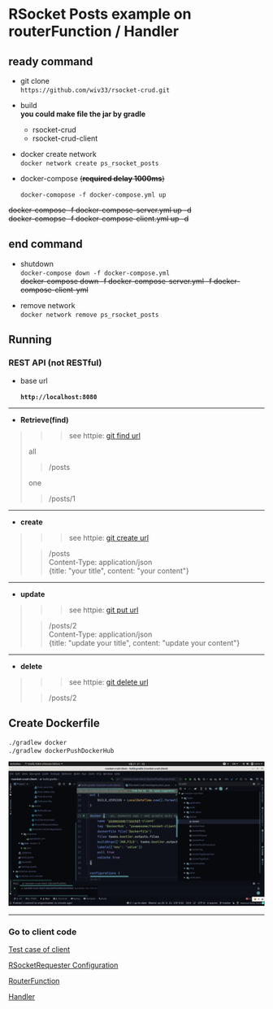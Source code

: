 # RSocket Posts example on routerFunction / Handler

## ready command

- git clone  
`https://github.com/wiv33/rsocket-crud.git`

- build  
  **you could make file the jar by gradle**
  - rsocket-crud
  - rsocket-crud-client

- docker create network  
`docker network create ps_rsocket_posts`

- docker-compose  ~~(__required delay 1000ms__)~~

    `docker-comopose -f docker-compose.yml up`    
    
~~docker-compose -f docker-compose-server.yml up -d~~      
~~docker-comopse -f docker-compose-client.yml up -d~~  

## end command

- shutdown  
`docker-compose down -f docker-compose.yml`  
~~docker-compose down -f docker-compose-server.yml -f docker-compose-client-yml~~

- remove network    
`docker network remove ps_rsocket_posts`


## Running

### REST API (not RESTful)

- base url  

    **`http://localhost:8080`**

---

- **Retrieve(find)**
> > > see httpie: [git find url](https://github.com/wiv33/rsocket-crud/blob/master/rsocket-crud-client/src/main/java/org/psawesome/rsocketcrudclient/http/handler/Posts-find.http)  
>
> all  
> > /posts  
>  
> one  
> > /posts/1
---

- **create**
> > > see httpie: [git create url](https://github.com/wiv33/rsocket-crud/blob/master/rsocket-crud-client/src/main/java/org/psawesome/rsocketcrudclient/http/handler/Posts.save.http)
>
> > /posts  
> > Content-Type: application/json  
> > {title: "your title", content: "your content"}
>

---

- **update**
> > > see httpie: [git put url](https://github.com/wiv33/rsocket-crud/blob/master/rsocket-crud-client/src/main/java/org/psawesome/rsocketcrudclient/http/handler/Posts-put.http)
>
> > /posts/2  
> > Content-Type: application/json  
> > {title: "update your title", content: "update your content"}  
>
---
- **delete**
> > > see httpie: [git delete url](https://github.com/wiv33/rsocket-crud/blob/master/rsocket-crud-client/src/main/java/org/psawesome/rsocketcrudclient/http/handler/Posts-delete.http)
>
> > /posts/2
>
>
## Create Dockerfile

    ./gradlew docker
    ./gradlew dockerPushDockerHub 

![gradle location](./img/Screenshot%20from%202020-06-21%2021-02-53.png)

---

### Go to client code

[Test case of client](https://github.com/wiv33/rsocket-crud/blob/master/rsocket-crud-client/src/test/java/org/psawesome/rsocketcrudclient/http/PostClientControllerTest.java)

[RSocketRequester Configuration](https://github.com/wiv33/rsocket-crud/blob/master/rsocket-crud-client/src/main/java/org/psawesome/rsocketcrudclient/http/RSocketRequesterBean.java)

[RouterFunction](https://github.com/wiv33/rsocket-crud/blob/master/rsocket-crud-client/src/main/java/org/psawesome/rsocketcrudclient/http/router/MyPostRouter.java)

[Handler](https://github.com/wiv33/rsocket-crud/blob/master/rsocket-crud-client/src/main/java/org/psawesome/rsocketcrudclient/http/handler/MyPostHandler.java)